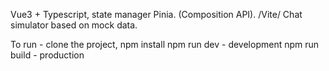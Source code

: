 Vue3 + Typescript, state manager Pinia. (Composition API). /Vite/
Chat simulator based on mock data.

To run - clone the project, 
npm install
npm run dev - development
npm run build - production





